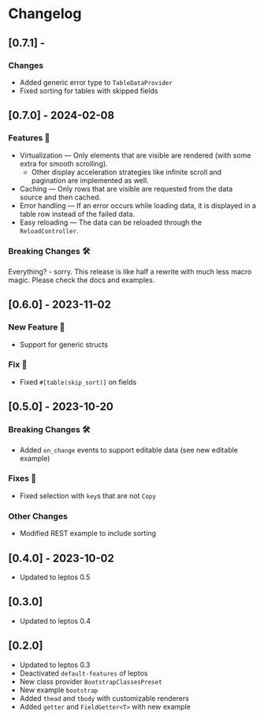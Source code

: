 # Changelog

## [0.7.1] -

### Changes

- Added generic error type to `TableDataProvider`
- Fixed sorting for tables with skipped fields

## [0.7.0] - 2024-02-08

### Features 🚀

- Virtualization — Only elements that are visible are rendered (with some extra for smooth scrolling).
  - Other display acceleration strategies like infinite scroll and pagination are implemented as well. 
- Caching — Only rows that are visible are requested from the data source and then cached.
- Error handling — If an error occurs while loading data, it is displayed in a table row instead of the failed data.
- Easy reloading — The data can be reloaded through the `ReloadController`.

### Breaking Changes 🛠️

Everything? - sorry. This release is like half a rewrite with much less macro magic.
Please check the docs and examples.

## [0.6.0] - 2023-11-02

### New Feature 🎉

- Support for generic structs

### Fix 🐛

- Fixed `#[table(skip_sort)]` on fields

## [0.5.0] - 2023-10-20

### Breaking Changes 🛠️

- Added `on_change` events to support editable data (see new editable example)

### Fixes 🐛

- Fixed selection with `key`s that are not `Copy`

### Other Changes

- Modified REST example to include sorting


## [0.4.0] - 2023-10-02

- Updated to leptos 0.5

## [0.3.0]

- Updated to leptos 0.4

## [0.2.0]

- Updated to leptos 0.3
- Deactivated `default-features` of leptos
- New class provider `BootstrapClassesPreset`
- New example `bootstrap`
- Added `thead` and `tbody` with customizable renderers
- Added `getter` and `FieldGetter<T>` with new example